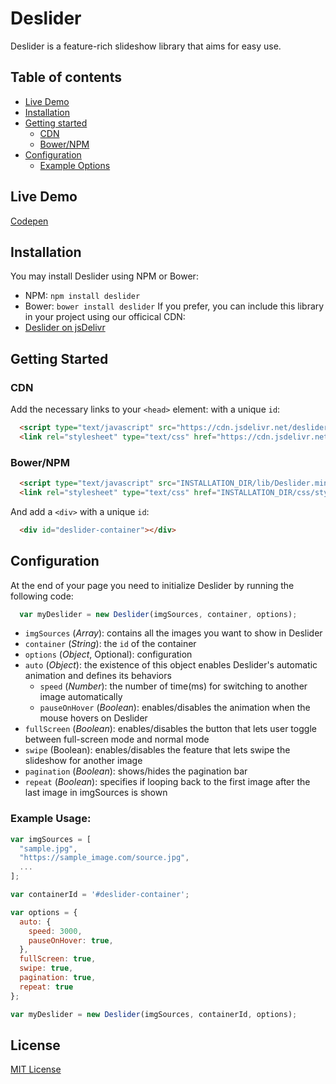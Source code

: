 # Deslider
Deslider is a feature-rich slideshow library that aims for easy use.

## Table of contents
- [Live Demo](#live-demo)
- [Installation](#installation)
- [Getting started](#getting-started)
  - [CDN](#cdn)
  - [Bower/NPM](#bowernpm)
- [Configuration](#configuration)
  - [Example Options](#exmaple-options)

## Live Demo
[Codepen](http://codepen.io/kevlai22/pen/zNmZQv)

## Installation
You may install Deslider using NPM or Bower:
- NPM: `npm install deslider`
- Bower: `bower install deslider`
If you prefer, you can include this library in your project using our officical CDN:
- [Deslider on jsDelivr](https://www.jsdelivr.com/projects/deslider)

## Getting Started
### CDN
Add the necessary links to your `<head>` element: with a unique `id`:

```html
  <script type="text/javascript" src="https://cdn.jsdelivr.net/deslider/1.5.1/Deslider.min.js"></script>
  <link rel="stylesheet" type="text/css" href="https://cdn.jsdelivr.net/deslider/1.5.1/style.css">
```

### Bower/NPM
```html
  <script type="text/javascript" src="INSTALLATION_DIR/lib/Deslider.min.js"></script>
  <link rel="stylesheet" type="text/css" href="INSTALLATION_DIR/css/style.css">
```
And add a `<div>` with a unique `id`:

```html
  <div id="deslider-container"></div>
```

## Configuration
At the end of your page you need to initialize Deslider by running the following code:

```javascript
  var myDeslider = new Deslider(imgSources, container, options);
```

* `imgSources` (*Array*): contains all the images you want to show in Deslider
* `container` (*String*): the `id` of the container  
* `options` (*Object*, Optional): configuration  
 * `auto` (*Object*): the existence of this object enables Deslider's automatic animation and defines its behaviors  
   * `speed` (*Number*): the number of time(ms) for switching to another image automatically  
   * `pauseOnHover` (*Boolean*): enables/disables the animation when the mouse hovers on Deslider  
 * `fullScreen` (*Boolean*): enables/disables the button that lets user toggle between full-screen mode and normal mode  
 * `swipe` (Boolean): enables/disables the feature that lets swipe the slideshow for another image  
 * `pagination` (*Boolean*): shows/hides the pagination bar  
 * `repeat` (*Boolean*): specifies if looping back to the first image after the last image in imgSources is shown 
   
### Example Usage:
  ```javascript
  var imgSources = [
    "sample.jpg",
    "https://sample_image.com/source.jpg",
    ...
  ];
  
  var containerId = '#deslider-container';
  
  var options = {
    auto: {
      speed: 3000,
      pauseOnHover: true,
    },
    fullScreen: true,
    swipe: true,
    pagination: true,
    repeat: true
  };
  
  var myDeslider = new Deslider(imgSources, containerId, options);
  ```
  
## License
[MIT License](https://github.com/kevguy/Deslider/blob/master/LICENSE.txt)
